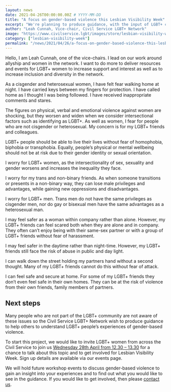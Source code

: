 ```yaml
---
layout: news
date: 2021-04-26T00:00:00.00Z # YYYY-MM-DD 
title: "A focus on gender-based violence this Lesbian Visibility Week"
excerpt: "We're planning to produce guidance, with the input of LGBT+ civil servants, to help others to understand LGBT+ people’s experiences of gender-based violence."
author: "Leah Cunnah, Vice-chair, Civil Service LGBT+ Network"
image: "https://www.civilservice.lgbt/images/store/lesbian-visibility-week/lesbian-visibility-week.png"
category: ["lesbian-visibility-week"]
permalink: "/news/2021/04/26/a-focus-on-gender-based-violence-this-lesbian-visibility-week"
---
```


Hello, I am Leah Cunnah, one of the vice-chairs. I lead on our work around allyship and women in the network. I want to do more to deliver resources and events for LGBT+ women to increase support and interest as well as to increase inclusion and diversity in the network.  

As a cisgender and heterosexual women, I have felt fear walking home at night. I have carried keys between my fingers for protection. I have called home as I thought I was being followed. I have received inappropriate comments and stares. 

The figures on physical, verbal and emotional violence against women are shocking, but they worsen and widen when we consider intersectional factors such as identifying as LGBT+. As well as women, I fear for people who are not cisgender or heterosexual. My concern is for my LGBT+ friends and colleagues. 

LGBT+ people should be able to live their lives without fear of homophobia, biphobia or transphobia. Equally, people’s physical or mental wellbeing should not be at risk due to their gender identity or sexual orientation.

I worry for LGBT+ women, as the intersectionality of sex, sexuality and gender worsens and increases the inequality they face. 

I worry for my trans and non-binary friends. As when someone transitions or presents in a non-binary way, they can lose male privileges and advantages, while gaining new oppressions and disadvantages. 

I worry for LGBT+ men. Trans men do not have the same privileges as cisgender men, nor do gay or bisexual men have the same advantages as a heterosexual man. 

I may feel safer as a woman within company rather than alone. However, my LGBT+ friends can feel scared both when they are alone and in company. They often can’t enjoy being with their same-sex partner or with a group of LGBT+ friends without fear of harassment. 

I may feel safer in the daytime rather than night-time. However, my LGBT+ friends still face the risk of abuse in public and day light.

I can walk down the street holding my partners hand without a second thought. Many of my LGBT+ friends cannot do this without fear of attack.

I can feel safe and secure at home. For some of my LGBT+ friends they don’t even feel safe in their own homes. They can be at the risk of violence from their own friends, family members of partners. 

## Next steps

Many people who are not part of the LGBT+ community are not aware of these issues so the Civil Service LGBT+ Network wish to produce guidance to help others to understand LGBT+ people’s experiences of gender-based violence.

To start this project, we would like to invite LGBT+ women from across the Civil Service to join us [Wednesday 28th April from 12.30 – 13.30](https://www.civilservice.lgbt/event/2021/04/28/civil-service-lgbt-women-s-event) for a chance to talk about this topic and to get involved for Lesbian Visibility Week. Sign up details are available via our events page.

We will hold future workshop events to discuss gender-based violence to gain an insight into your experiences and to find out what you would like to see in the guidance. If you would like to get involved, then please [contact us](https://www.civilservice.lgbt/about/contact-us). 
